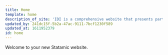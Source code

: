```yaml
---
title: Home
template: home
description_of_site: 'IDI is a comprehensive website that presents partly an archive of design work and inquiries developed and experienced by Tom Ockerse since he started his professional design endeavors in 1965. IDI presents this in five major topics representing the broad scope of these relational endeavors, ranging from the practical to theoretical. This also includes results of his teaching since 1971. The site shares some related works by those who collaborated with him.'
updated_by: 241dc15f-5b2a-47ac-9111-7bcf1230f589
updated_at: 1611952379
id: home
---
```

Welcome to your new Statamic website.
